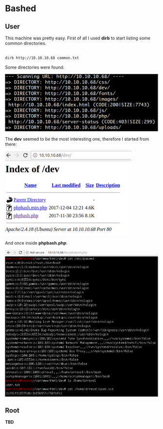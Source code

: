 # Bashed 
## User

This machine was pretty easy.
First of all I used **dirb** to start listing some common directories.

```bash

dirb http://10.10.10.68 common.txt

```

Some directories were found:

![dirb directories](./images/bashed/dirb.png)

The **dev** seemed to be the most interesting one, therefore I started from there:

![dev index](./images/bashed/dev_index.png)

And once inside **phpbash.php**:

![dev index](./images/bashed/user_hash.png)

## Root


**TBD**